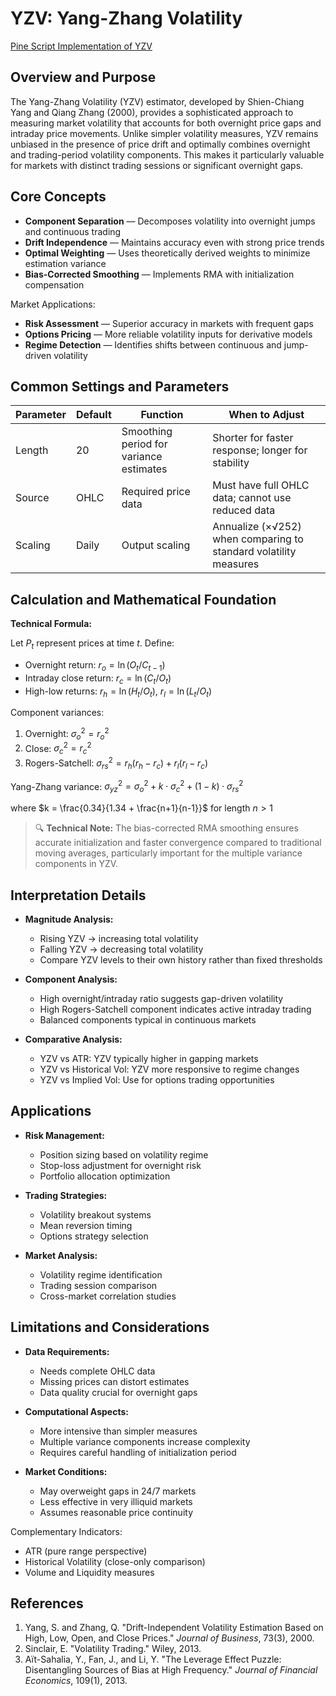 # YZV: Yang-Zhang Volatility

[Pine Script Implementation of YZV](https://github.com/mihakralj/pinescript/blob/main/indicators/volatility/yzv.pine)

## Overview and Purpose

The Yang-Zhang Volatility (YZV) estimator, developed by Shien-Chiang Yang and Qiang Zhang (2000), provides a sophisticated approach to measuring market volatility that accounts for both overnight price gaps and intraday price movements. Unlike simpler volatility measures, YZV remains unbiased in the presence of price drift and optimally combines overnight and trading-period volatility components. This makes it particularly valuable for markets with distinct trading sessions or significant overnight gaps.

## Core Concepts

*   **Component Separation** — Decomposes volatility into overnight jumps and continuous trading
*   **Drift Independence** — Maintains accuracy even with strong price trends
*   **Optimal Weighting** — Uses theoretically derived weights to minimize estimation variance
*   **Bias-Corrected Smoothing** — Implements RMA with initialization compensation

Market Applications:
*   **Risk Assessment** — Superior accuracy in markets with frequent gaps
*   **Options Pricing** — More reliable volatility inputs for derivative models
*   **Regime Detection** — Identifies shifts between continuous and jump-driven volatility

## Common Settings and Parameters

| Parameter | Default | Function | When to Adjust |
|-----------|---------|----------|----------------|
| Length | 20 | Smoothing period for variance estimates | Shorter for faster response; longer for stability |
| Source | OHLC | Required price data | Must have full OHLC data; cannot use reduced data |
| Scaling | Daily | Output scaling | Annualize (×√252) when comparing to standard volatility measures |

## Calculation and Mathematical Foundation

**Technical Formula:**

Let $P_t$ represent prices at time $t$. Define:
* Overnight return: $r_o = \ln(O_t/C_{t-1})$
* Intraday close return: $r_c = \ln(C_t/O_t)$
* High-low returns: $r_h = \ln(H_t/O_t)$, $r_l = \ln(L_t/O_t)$

Component variances:
1. Overnight: $\sigma^2_o = r_o^2$
2. Close: $\sigma^2_c = r_c^2$
3. Rogers-Satchell: $\sigma^2_{rs} = r_h(r_h-r_c) + r_l(r_l-r_c)$

Yang-Zhang variance:
$\sigma^2_{yz} = \sigma^2_o + k \cdot \sigma^2_c + (1-k) \cdot \sigma^2_{rs}$

where $k = \frac{0.34}{1.34 + \frac{n+1}{n-1}}$ for length $n > 1$

> 🔍 **Technical Note:** The bias-corrected RMA smoothing ensures accurate initialization and faster convergence compared to traditional moving averages, particularly important for the multiple variance components in YZV.

## Interpretation Details

*   **Magnitude Analysis:**
    - Rising YZV → increasing total volatility
    - Falling YZV → decreasing total volatility
    - Compare YZV levels to their own history rather than fixed thresholds

*   **Component Analysis:**
    - High overnight/intraday ratio suggests gap-driven volatility
    - High Rogers-Satchell component indicates active intraday trading
    - Balanced components typical in continuous markets

*   **Comparative Analysis:**
    - YZV vs ATR: YZV typically higher in gapping markets
    - YZV vs Historical Vol: YZV more responsive to regime changes
    - YZV vs Implied Vol: Use for options trading opportunities

## Applications

*   **Risk Management:**
    - Position sizing based on volatility regime
    - Stop-loss adjustment for overnight risk
    - Portfolio allocation optimization

*   **Trading Strategies:**
    - Volatility breakout systems
    - Mean reversion timing
    - Options strategy selection

*   **Market Analysis:**
    - Volatility regime identification
    - Trading session comparison
    - Cross-market correlation studies

## Limitations and Considerations

*   **Data Requirements:**
    - Needs complete OHLC data
    - Missing prices can distort estimates
    - Data quality crucial for overnight gaps

*   **Computational Aspects:**
    - More intensive than simpler measures
    - Multiple variance components increase complexity
    - Requires careful handling of initialization period

*   **Market Conditions:**
    - May overweight gaps in 24/7 markets
    - Less effective in very illiquid markets
    - Assumes reasonable price continuity

Complementary Indicators:
* ATR (pure range perspective)
* Historical Volatility (close-only comparison)
* Volume and Liquidity measures

## References

1. Yang, S. and Zhang, Q. "Drift-Independent Volatility Estimation Based on High, Low, Open, and Close Prices." *Journal of Business*, 73(3), 2000.
2. Sinclair, E. "Volatility Trading." Wiley, 2013.
3. Aït-Sahalia, Y., Fan, J., and Li, Y. "The Leverage Effect Puzzle: Disentangling Sources of Bias at High Frequency." *Journal of Financial Economics*, 109(1), 2013.
